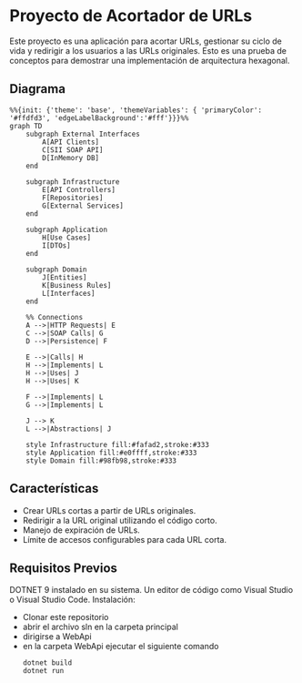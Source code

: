 # Proyecto de Acortador de URLs
Este proyecto es una aplicación para acortar URLs, gestionar su ciclo de vida y redirigir a los usuarios a las URLs originales.
Esto es una prueba de conceptos para demostrar una implementación de arquitectura hexagonal.

## Diagrama 

```mermaid
%%{init: {'theme': 'base', 'themeVariables': { 'primaryColor': '#ffdfd3', 'edgeLabelBackground':'#fff'}}}%%
graph TD
    subgraph External Interfaces
        A[API Clients]
        C[SII SOAP API]
        D[InMemory DB]
    end

    subgraph Infrastructure
        E[API Controllers]
        F[Repositories]
        G[External Services]
    end

    subgraph Application
        H[Use Cases]
        I[DTOs]
    end

    subgraph Domain
        J[Entities]
        K[Business Rules]
        L[Interfaces]
    end

    %% Connections
    A -->|HTTP Requests| E
    C -->|SOAP Calls| G
    D -->|Persistence| F
    
    E -->|Calls| H
    H -->|Implements| L
    H -->|Uses| J
    H -->|Uses| K
    
    F -->|Implements| L
    G -->|Implements| L
    
    J --> K
    L -->|Abstractions| J
    
    style Infrastructure fill:#fafad2,stroke:#333
    style Application fill:#e0ffff,stroke:#333
    style Domain fill:#98fb98,stroke:#333
```

## Características
- Crear URLs cortas a partir de URLs originales.
- Redirigir a la URL original utilizando el código corto.
- Manejo de expiración de URLs.
- Límite de accesos configurables para cada URL corta.

## Requisitos Previos
DOTNET 9 instalado en su sistema.
Un editor de código como Visual Studio o Visual Studio Code.
Instalación:
- Clonar este repositorio
- abrir el archivo sln en la carpeta principal
- dirigirse a WebApi
- en la carpeta WebApi ejecutar el siguiente comando
  ```
  dotnet build
  dotnet run
  ```
